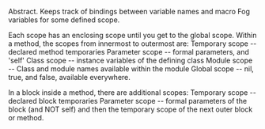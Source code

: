 Abstract. Keeps track of bindings between variable names and macro Fog variables for some defined scope.

Each scope has an enclosing scope until you get to the global scope.
Within a method, the scopes from innermost to outermost  are: 
Temporary scope -- declared method temporaries 
Parameter scope -- formal parameters, and 'self'
Class scope -- instance variables of the defining class
Module scope -- Class and module names available within the module
Global scope -- nil, true, and false, available everywhere.

In a block inside a method, there are additional scopes:
Temporary scope -- declared block temporaries 
Parameter scope -- formal parameters of the block (and NOT self)
and then the temporary scope of the next outer block or method.
